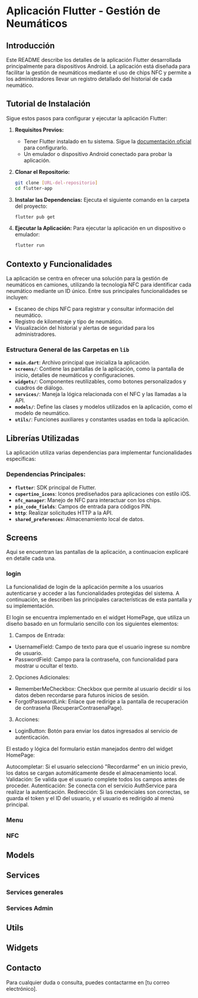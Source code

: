 # Aplicación Flutter - Gestión de Neumáticos

## Introducción
Este README describe los detalles de la aplicación Flutter desarrollada principalmente para dispositivos Android. La aplicación está diseñada para facilitar la gestión de neumáticos mediante el uso de chips NFC y permite a los administradores llevar un registro detallado del historial de cada neumático.

## Tutorial de Instalación
Sigue estos pasos para configurar y ejecutar la aplicación Flutter:

1. **Requisitos Previos:**
   - Tener Flutter instalado en tu sistema. Sigue la [documentación oficial](https://flutter.dev/docs/get-started/install) para configurarlo.
   - Un emulador o dispositivo Android conectado para probar la aplicación.

2. **Clonar el Repositorio:**
   ```bash
   git clone [URL-del-repositorio]
   cd flutter-app
   ```

3. **Instalar las Dependencias:**
   Ejecuta el siguiente comando en la carpeta del proyecto:
   ```bash
   flutter pub get
   ```

4. **Ejecutar la Aplicación:**
   Para ejecutar la aplicación en un dispositivo o emulador:
   ```bash
   flutter run
   ```

## Contexto y Funcionalidades
La aplicación se centra en ofrecer una solución para la gestión de neumáticos en camiones, utilizando la tecnología NFC para identificar cada neumático mediante un ID único. Entre sus principales funcionalidades se incluyen:

- Escaneo de chips NFC para registrar y consultar información del neumático.
- Registro de kilometraje y tipo de neumático.
- Visualización del historial y alertas de seguridad para los administradores.

### Estructura General de las Carpetas en `lib`

- **`main.dart`**: Archivo principal que inicializa la aplicación.
- **`screens/`**: Contiene las pantallas de la aplicación, como la pantalla de inicio, detalles de neumáticos y configuraciones.
- **`widgets/`**: Componentes reutilizables, como botones personalizados y cuadros de diálogo.
- **`services/`**: Maneja la lógica relacionada con el NFC y las llamadas a la API.
- **`models/`**: Define las clases y modelos utilizados en la aplicación, como el modelo de neumático.
- **`utils/`**: Funciones auxiliares y constantes usadas en toda la aplicación.

## Librerías Utilizadas
La aplicación utiliza varias dependencias para implementar funcionalidades específicas:

### Dependencias Principales:
- **`flutter`**: SDK principal de Flutter.
- **`cupertino_icons`**: Iconos prediseñados para aplicaciones con estilo iOS.
- **`nfc_manager`**: Manejo de NFC para interactuar con los chips.
- **`pin_code_fields`**: Campos de entrada para códigos PIN.
- **`http`**: Realizar solicitudes HTTP a la API.
- **`shared_preferences`**: Almacenamiento local de datos.

## Screens
Aqui se encuentran las pantallas de la aplicación, a continuacion explicaré en detalle cada una.

### login
La funcionalidad de login de la aplicación permite a los usuarios autenticarse y acceder a las funcionalidades protegidas del sistema. A continuación, se describen las principales características de esta pantalla y su implementación.

El login se encuentra implementado en el widget HomePage, que utiliza un diseño basado en un formulario sencillo con los siguientes elementos:

1. Campos de Entrada:
- UsernameField: Campo de texto para que el usuario ingrese su nombre de usuario.
- PasswordField: Campo para la contraseña, con funcionalidad para mostrar u ocultar el texto.
2. Opciones Adicionales:
- RememberMeCheckbox: Checkbox que permite al usuario decidir si los datos deben recordarse para futuros inicios de sesión.
- ForgotPasswordLink: Enlace que redirige a la pantalla de recuperación de contraseña (RecuperarContrasenaPage).
3. Acciones:
- LoginButton: Botón para enviar los datos ingresados al servicio de autenticación.

El estado y lógica del formulario están manejados dentro del widget HomePage:

Autocompletar: Si el usuario seleccionó "Recordarme" en un inicio previo, los datos se cargan automáticamente desde el almacenamiento local.
Validación: Se valida que el usuario complete todos los campos antes de proceder.
Autenticación: Se conecta con el servicio AuthService para realizar la autenticación.
Redirección: Si las credenciales son correctas, se guarda el token y el ID del usuario, y el usuario es redirigido al menú principal.

### Menu

### NFC

## Models

## Services

### Services generales

### Services Admin

## Utils

## Widgets

## Contacto
Para cualquier duda o consulta, puedes contactarme en [tu correo electrónico].

